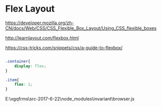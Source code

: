 # Flex Layout


https://developer.mozilla.org/zh-CN/docs/Web/CSS/CSS_Flexible_Box_Layout/Using_CSS_flexible_boxes

http://learnlayout.com/flexbox.html

https://css-tricks.com/snippets/css/a-guide-to-flexbox/



```css

.container{
    display: flex;
}

.item{
    flex: 1;
}


```




E:\xgqfrms\src-2017-6-22\node_modules\invariant\browser.js



